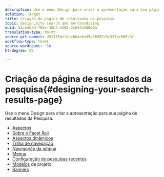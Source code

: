 ```yaml
---
description: Use o menu Design para criar a apresentação para sua página de resultados da Pesquisa.
solution: Target
title: Criação da página de resultados da pesquisa
topic: Design,Site search and merchandising
uuid: 61cb3ead-705e-45b7-a365-2c694d160d0a
translation-type: tm+mt
source-git-commit: d015154efdccbb4c6a39a56907c0c337ec065c9f
workflow-type: tm+mt
source-wordcount: '56'
ht-degree: 5%

---
```



# Criação da página de resultados da pesquisa{#designing-your-search-results-page}

Use o menu Design para criar a apresentação para sua página de resultados da Pesquisa.

+ [Aspectos](c-about-facets.md)
+ [Sobre o Facet Rail](c-about-facet-rails.md)
+ [Aspectos dinâmicos](c-about-dynamic-facets.md)
+ [Trilha de navegação](c-about-breadcrumbs.md)
+ [Navegação da página](c-about-page-navigation.md)
+ [Menus](c-about-menus.md)
+ [Configuração de pesquisas recentes](t-configuring-recent-searches.md)
+ [Modelos](c-about-templates.md) de projeto
+ [Banners](c-about-banners.md)
